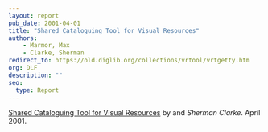 ```yaml
---
layout: report
pub_date: 2001-04-01
title: "Shared Cataloguing Tool for Visual Resources"
authors: 
    - Marmor, Max
    - Clarke, Sherman 
redirect_to: https://old.diglib.org/collections/vrtool/vrtgetty.htm
org: DLF
description: ""
seo:
  type: Report
---
```


<p class="sectionhead"><a href="https://old.diglib.org/collections/vrtool/vrtgetty.htm" target="_blank" rel="noopener noreferrer">Shared Cataloguing Tool for Visual Resources</a> by <em></em> and <em>Sherman Clarke</em>. April 2001.</p>
